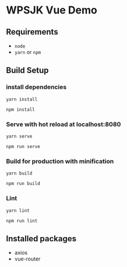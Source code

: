 # WPSJK Vue Demo

## Requirements
* `node`
* `yarn` or `npm`

## Build Setup
### install dependencies
`yarn install`

`npm install`

### Serve with hot reload at localhost:8080
`yarn serve`

`npm run serve`

### Build for production with minification
`yarn build` 

`npm run build`

### Lint
`yarn lint`

`npm run lint`

## Installed packages
* axios
* vue-router
